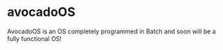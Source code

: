 # avocadoOS
AvocadoOS is an OS completely programmed in Batch and soon will be a fully functional OS!
